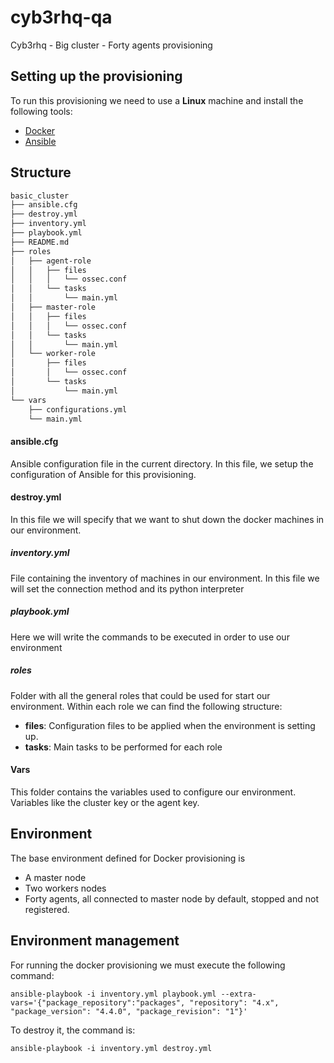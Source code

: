 # cyb3rhq-qa

Cyb3rhq - Big cluster - Forty agents provisioning

## Setting up the provisioning

To run this provisioning we need to use a **Linux** machine and install the following tools:

- [Docker](https://docs.docker.com/install/)
- [Ansible](https://docs.ansible.com/ansible/latest/installation_guide/intro_installation.html)

## Structure

```bash
basic_cluster
├── ansible.cfg
├── destroy.yml
├── inventory.yml
├── playbook.yml
├── README.md
├── roles
│   ├── agent-role
│   │   ├── files
│   │   │   └── ossec.conf
│   │   └── tasks
│   │       └── main.yml
│   ├── master-role
│   │   ├── files
│   │   │   └── ossec.conf
│   │   └── tasks
│   │       └── main.yml
│   └── worker-role
│       ├── files
│       │   └── ossec.conf
│       └── tasks
│           └── main.yml
└── vars
    ├── configurations.yml
    └── main.yml
```

#### ansible.cfg

Ansible configuration file in the current directory. In this file, we setup the configuration of Ansible for this
provisioning.

#### destroy.yml

In this file we will specify that we want to shut down the docker machines in our environment.

##### inventory.yml

File containing the inventory of machines in our environment. In this file we will set the connection method and its
python interpreter

##### playbook.yml

Here we will write the commands to be executed in order to use our environment

##### roles

Folder with all the general roles that could be used for start our environment. Within each role we can find the
following structure:

- **files**: Configuration files to be applied when the environment is setting up.
- **tasks**: Main tasks to be performed for each role

#### Vars

This folder contains the variables used to configure our environment. Variables like the cluster key or the agent key.

## Environment

The base environment defined for Docker provisioning is

- A master node
- Two workers nodes
- Forty agents, all connected to master node by default, stopped and not registered.


## Environment management

For running the docker provisioning we must execute the following command:

```shell script
ansible-playbook -i inventory.yml playbook.yml --extra-vars='{"package_repository":"packages", "repository": "4.x", "package_version": "4.4.0", "package_revision": "1"}'
```

To destroy it, the command is:

```shell script
ansible-playbook -i inventory.yml destroy.yml
```
